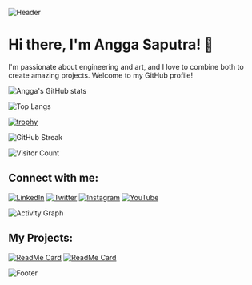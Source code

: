 <!-- Header -->
![Header](https://your-custom-image-url.com/header.png)

<!-- Introduction -->
# Hi there, I'm Angga Saputra! 👋
I'm passionate about engineering and art, and I love to combine both to create amazing projects. Welcome to my GitHub profile!

<!-- Animated GitHub Stats -->
![Angga's GitHub stats](https://github-readme-stats.vercel.app/api?username=ArtEnginer&show_icons=true&theme=radical)

<!-- Most Used Languages -->
![Top Langs](https://github-readme-stats.vercel.app/api/top-langs/?username=ArtEnginer&layout=compact&theme=radical)

<!-- GitHub Profile Trophy -->
[![trophy](https://github-profile-trophy.vercel.app/?username=ArtEnginer&theme=onedark)](https://github.com/ryo-ma/github-profile-trophy)

<!-- GitHub Streak Stats -->
![GitHub Streak](https://github-readme-streak-stats.herokuapp.com/?user=ArtEnginer&theme=radical)

<!-- Visitor Count -->
![Visitor Count](https://komarev.com/ghpvc/?username=ArtEnginer&color=blue&style=flat-square)

<!-- Social Media -->
## Connect with me:
[![LinkedIn](https://img.shields.io/badge/LinkedIn-blue?style=flat&logo=linkedin&labelColor=blue)](https://www.linkedin.com/in/your-profile)
[![Twitter](https://img.shields.io/badge/Twitter-blue?style=flat&logo=twitter&labelColor=blue)](https://twitter.com/your-profile)
[![Instagram](https://img.shields.io/badge/Instagram-purple?style=flat&logo=instagram&labelColor=purple)](https://instagram.com/your-profile)
[![YouTube](https://img.shields.io/badge/YouTube-red?style=flat&logo=youtube&labelColor=red)](https://youtube.com/your-profile)

<!-- GitHub Activity Graph -->
![Activity Graph](https://activity-graph.herokuapp.com/graph?username=ArtEnginer&theme=react-dark)

<!-- GitHub Repos -->
## My Projects:
[![ReadMe Card](https://github-readme-stats.vercel.app/api/pin/?username=ArtEnginer&repo=YourRepo1&theme=radical)](https://github.com/ArtEnginer/YourRepo1)
[![ReadMe Card](https://github-readme-stats.vercel.app/api/pin/?username=ArtEnginer&repo=YourRepo2&theme=radical)](https://github.com/ArtEnginer/YourRepo2)

<!-- Footer -->
![Footer](https://your-custom-image-url.com/footer.png)
